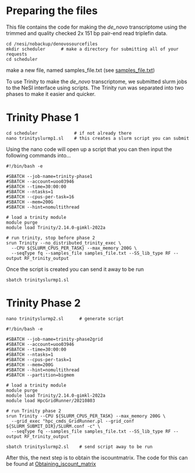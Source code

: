 # Preparing the files

This file contains the code for making the _de_novo_ transcriptome using the trimmed and quality checked 2x 151 bp pair-end read triplefin data.

```
cd /nesi/nobackup/denovosourcefiles
mkdir scheduler      # make a directory for submitting all of your requests
cd scheduler
```

make a new file, named samples_file.txt (see [samples_file.txt](https://github.com/breanariordan/triplefinRNA/blob/main/samples_file.txt))

To use Trinity to make the _de_novo_ transcriptome, we submitted slurm jobs to the NeSI interface using scripts. The Trinity run was separated into two phases to make it easier and quicker.

# Trinity Phase 1

```
cd scheduler              # if not already there
nano trinityslurmp1.sl    # this creates a slurm script you can submit
```
Using the nano code will open up a script that you can then input the following commands into...

```
#!/bin/bash -e

#SBATCH --job-name=trinity-phase1
#SBATCH --account=uoo03946
#SBATCH --time=30:00:00
#SBATCH --ntasks=1
#SBATCH --cpus-per-task=16
#SBATCH --mem=200G
#SBATCH --hint=nomultithread

# load a trinity module
module purge
module load Trinity/2.14.0-gimkl-2022a

# run trinity, stop before phase 2
srun Trinity --no_distributed_trinity_exec \
  --CPU ${SLURM_CPUS_PER_TASK} --max_memory 200G \
  --seqType fq --samples_file samples_file.txt --SS_lib_type RF --output RF_trinity_output
```

Once the script is created you can send it away to be run
```
sbatch trinityslurmp1.sl
```

# Trinity Phase 2

```
nano trinityslurmp2.sl      # generate script
```

```
#!/bin/bash -e

#SBATCH --job-name=trinity-phase2grid
#SBATCH --account=uoo03946
#SBATCH --time=30:00:00
#SBATCH --ntasks=1
#SBATCH --cpus-per-task=1
#SBATCH --mem=200G
#SBATCH --hint=nomultithread
#SBATCH --partition=bigmem

# load a trinity module
module purge
module load Trinity/2.14.0-gimkl-2022a
module load HpcGridRunner/20210803

# run Trinity phase 2
srun Trinity --CPU ${SLURM_CPUS_PER_TASK} --max_memory 200G \
  --grid_exec "hpc_cmds_GridRunner.pl --grid_conf ${SLURM_SUBMIT_DIR}/SLURM.conf -c" \
  --seqType fq --samples_file samples_file.txt --SS_lib_type RF --output RF_trinity_output
```

```
sbatch trinityslurmp2.sl    # send script away to be run
```

After this, the next step is to obtain the iscountmatrix. The code for this can be found at [Obtaining_iscount_matrix](https://github.com/breanariordan/triplefinRNA/blob/main/Obtaining_iscount_matrix.md)
